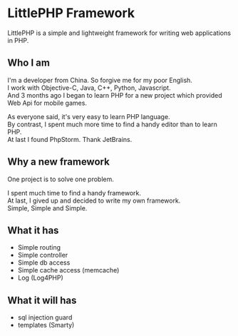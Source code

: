 LittlePHP Framework
=========

LittlePHP is a simple and lightweight framework for writing web applications in PHP.

## Who I am
I'm a developer from China. So forgive me for my poor English.<br/>
I work with Objective-C, Java, C++, Python, Javascript.<br/>
And 3 months ago I began to learn PHP for a new project which provided Web Api for mobile games.

As everyone said, it's very easy to learn PHP language. <br />
By contrast, I spent much more time to find a handy editor than to learn PHP. <br />
At last I found PhpStorm. Thank JetBrains.
	
## Why a new framework
One project is to solve one problem.<br/>

I spent much time to find a handy framework.<br/>
At last, I gived up and decided to write my own framework.<br/>
Simple, Simple and Simple.


## What it has
 * Simple routing
 * Simple controller
 * Simple db access
 * Simple cache access (memcache)
 * Log (Log4PHP)

## What it will has
 * sql injection guard
 * templates (Smarty)